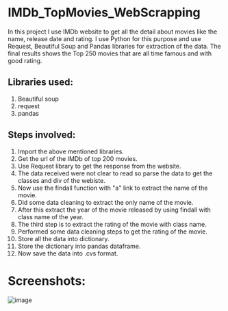 # IMDb_TopMovies_WebScrapping
In this project I use IMDb website to get all the detail about movies like the name, release date and rating. I use Python for this purpose and use Request, Beautiful Soup and Pandas libraries for extraction of the data. The final results shows the Top 250 movies that are all time famous and with good rating.


## Libraries used:
1. Beautiful soup
2. request
3. pandas


## Steps involved:
1. Import the above mentioned libraries.
2. Get the url of the IMDb of top 200 movies.
3. Use Request library to get the response from the website.
4. The data received were not clear to read so parse the data to get the classes and div of the webiste.
5. Now use the findall function with "a" link to extract the name of the movie.
6. Did some data cleaning to extract the only name of the movie.
7. After this extract the year of the movie released by using findall with class name of the year.
8. The third step is to extract the rating of the movie with class name.
9. Performed some data cleaning steps to get the rating of the movie.
10. Store all the data into dictionary.
11. Store the dictionary into pandas dataframe.
12. Now save the data into .cvs format.

# Screenshots:
![image](https://user-images.githubusercontent.com/104086680/235835271-ef29956e-263f-4f20-963f-6a56b38e40b7.png)

